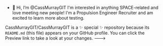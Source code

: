 - 👋 Hi, I’m @CassMurrayGIT
I'm interested in anything SPACE-related and love meeting new people!
I'm a Propulsion Engineer Recruiter and am excited to learn more about testing. 

CassMurrayGIT/CassMurrayGIT is a ✨ special ✨ repository because its `README.md` (this file) appears on your GitHub profile.
You can click the Preview link to take a look at your changes.
--->
